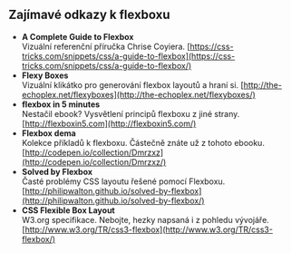 ## Zajímavé odkazy k flexboxu

* **A Complete Guide to Flexbox**  
Vizuální referenční příručka Chrise Coyiera. [https://css-tricks.com/snippets/css/a-guide-to-flexbox](https://css-tricks.com/snippets/css/a-guide-to-flexbox/)
* **Flexy Boxes**   
Vizuální klikátko pro generování flexbox layoutů a hraní si.
[http://the-echoplex.net/flexyboxes](http://the-echoplex.net/flexyboxes/)
* **flexbox in 5 minutes**  
Nestačil ebook? Vysvětlení principů flexboxu z jiné strany.
[http://flexboxin5.com](http://flexboxin5.com/)
* **Flexbox dema**  
Kolekce příkladů k flexboxu. Částečně znáte už z tohoto ebooku.
[http://codepen.io/collection/Dmrzxz](http://codepen.io/collection/Dmrzxz/)
* **Solved by Flexbox**  
Časté problémy CSS layoutu řešené pomocí Flexboxu.
[http://philipwalton.github.io/solved-by-flexbox](http://philipwalton.github.io/solved-by-flexbox/)
* **CSS Flexible Box Layout**  
W3.org specifikace. Nebojte, hezky napsaná i z pohledu vývojáře.
[http://www.w3.org/TR/css3-flexbox](http://www.w3.org/TR/css3-flexbox/)
